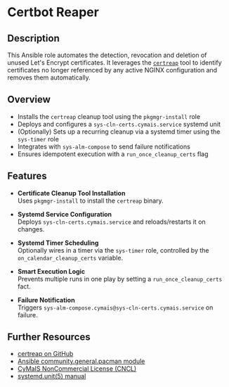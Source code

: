 # Certbot Reaper

## Description

This Ansible role automates the detection, revocation and deletion of unused Let's Encrypt certificates. It leverages the [`certreap`](https://github.com/kevinveenbirkenbach/certreap) tool to identify certificates no longer referenced by any active NGINX configuration and removes them automatically.

## Overview

- Installs the `certreap` cleanup tool using the `pkgmgr-install` role
- Deploys and configures a `sys-cln-certs.cymais.service` systemd unit
- (Optionally) Sets up a recurring cleanup via a systemd timer using the `sys-timer` role
- Integrates with `sys-alm-compose` to send failure notifications
- Ensures idempotent execution with a `run_once_cleanup_certs` flag

## Features

- **Certificate Cleanup Tool Installation**  
  Uses `pkgmgr-install` to install the `certreap` binary.

- **Systemd Service Configuration**  
  Deploys `sys-cln-certs.cymais.service` and reloads/restarts it on changes.

- **Systemd Timer Scheduling**  
  Optionally wires in a timer via the `sys-timer` role, controlled by the `on_calendar_cleanup_certs` variable.

- **Smart Execution Logic**  
  Prevents multiple runs in one play by setting a `run_once_cleanup_certs` fact.

- **Failure Notification**  
  Triggers `sys-alm-compose.cymais@sys-cln-certs.cymais.service` on failure.

## Further Resources

- [certreap on GitHub](https://github.com/kevinveenbirkenbach/certreap)  
- [Ansible community.general.pacman module](https://docs.ansible.com/ansible/latest/collections/community/general/pacman_module.html)  
- [CyMaIS NonCommercial License (CNCL)](https://s.veen.world/cncl)  
- [systemd.unit(5) manual](https://www.freedesktop.org/software/systemd/man/systemd.unit.html)  

